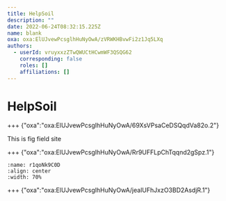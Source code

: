 ```yaml
---
title: HelpSoil
description: ""
date: 2022-06-24T08:32:15.225Z
name: blank
oxa: oxa:ElUJvewPcsglhHuNyOwA/zVRWKHBvwFi2z1Jq5LXq
authors:
  - userId: vruyxxzZTwQWUCtHCwmWF3QSQG62
    corresponding: false
    roles: []
    affiliations: []
---
```


# HelpSoil

+++ {"oxa":"oxa:ElUJvewPcsglhHuNyOwA/69XsVPsaCeDSQqdVa82o.2"}

This is fig field site

+++ {"oxa":"oxa:ElUJvewPcsglhHuNyOwA/Rr9UFFLpChTqqnd2gSpz.1"}

```{figure} images\ElUJvewPcsglhHuNyOwA-Rr9UFFLpChTqqnd2gSpz-v1.png
:name: r1qoNk9C0D
:align: center
:width: 70%
```

+++ {"oxa":"oxa:ElUJvewPcsglhHuNyOwA/jealUFhJxzO3BD2AsdjR.1"}



